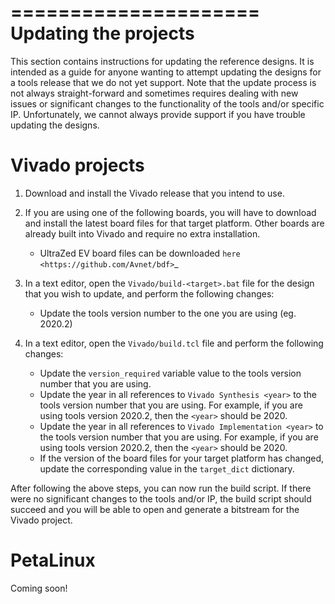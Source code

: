 =====================
Updating the projects
=====================

This section contains instructions for updating the reference designs. It is intended as a guide
for anyone wanting to attempt updating the designs for a tools release that we do not yet support.
Note that the update process is not always straight-forward and sometimes requires dealing with
new issues or significant changes to the functionality of the tools and/or specific IP. Unfortunately, 
we cannot always provide support if you have trouble updating the designs.

Vivado projects
===============

1. Download and install the Vivado release that you intend to use.
2. If you are using one of the following boards, you will have to download and install the latest 
   board files for that target platform. Other boards are already built into Vivado and require no
   extra installation.

   * UltraZed EV board files can be downloaded `here <https://github.com/Avnet/bdf>`_
   
3. In a text editor, open the ``Vivado/build-<target>.bat`` file for
   the design that you wish to update, and perform the following changes:
   
   * Update the tools version number to the one you are using (eg. 2020.2)
   
4. In a text editor, open the ``Vivado/build.tcl`` file and perform the following changes:
   
   * Update the ``version_required`` variable value to the tools version number 
     that you are using.
   * Update the year in all references to ``Vivado Synthesis <year>`` to the 
     tools version number that you are using. For example, if you are using tools
     version 2020.2, then the ``<year>`` should be 2020.
   * Update the year in all references to ``Vivado Implementation <year>`` to the 
     tools version number that you are using. For example, if you are using tools
     version 2020.2, then the ``<year>`` should be 2020.
   * If the version of the board files for your target platform has changed, update 
     the corresponding value in the ``target_dict`` dictionary.

After following the above steps, you can now run the build script. If there were no significant changes
to the tools and/or IP, the build script should succeed and you will be able to open and generate a 
bitstream for the Vivado project.

PetaLinux
=========

Coming soon!
